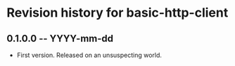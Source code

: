 # Revision history for basic-http-client

## 0.1.0.0 -- YYYY-mm-dd

* First version. Released on an unsuspecting world.
